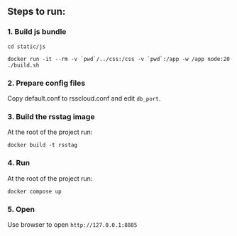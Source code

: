 ## Steps to run:
### 1. Build js bundle
`cd static/js`

```docker run -it --rm -v `pwd`/../css:/css -v `pwd`:/app -w /app node:20 ./build.sh```

### 2. Prepare config files

Copy default.conf to rsscloud.conf and edit `db_port`.

### 3. Build the rsstag image

At the root of the project run:

```docker build -t rsstag```

### 4. Run
At the root of the project run:

```docker compose up```

### 5. Open

Use browser to open `http://127.0.0.1:8885`
